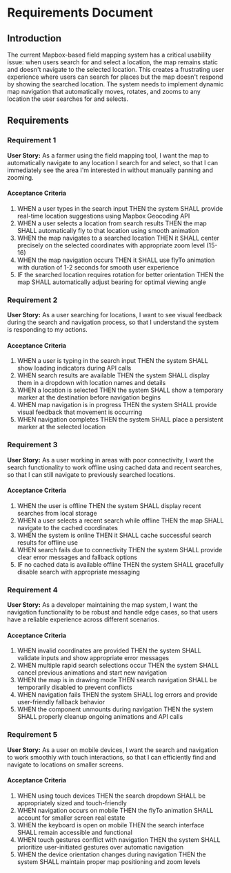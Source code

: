 # Requirements Document

## Introduction

The current Mapbox-based field mapping system has a critical usability issue: when users search for and select a location, the map remains static and doesn't navigate to the selected location. This creates a frustrating user experience where users can search for places but the map doesn't respond by showing the searched location. The system needs to implement dynamic map navigation that automatically moves, rotates, and zooms to any location the user searches for and selects.

## Requirements

### Requirement 1

**User Story:** As a farmer using the field mapping tool, I want the map to automatically navigate to any location I search for and select, so that I can immediately see the area I'm interested in without manually panning and zooming.

#### Acceptance Criteria

1. WHEN a user types in the search input THEN the system SHALL provide real-time location suggestions using Mapbox Geocoding API
2. WHEN a user selects a location from search results THEN the map SHALL automatically fly to that location using smooth animation
3. WHEN the map navigates to a searched location THEN it SHALL center precisely on the selected coordinates with appropriate zoom level (15-16)
4. WHEN the map navigation occurs THEN it SHALL use flyTo animation with duration of 1-2 seconds for smooth user experience
5. IF the searched location requires rotation for better orientation THEN the map SHALL automatically adjust bearing for optimal viewing angle

### Requirement 2

**User Story:** As a user searching for locations, I want to see visual feedback during the search and navigation process, so that I understand the system is responding to my actions.

#### Acceptance Criteria

1. WHEN a user is typing in the search input THEN the system SHALL show loading indicators during API calls
2. WHEN search results are available THEN the system SHALL display them in a dropdown with location names and details
3. WHEN a location is selected THEN the system SHALL show a temporary marker at the destination before navigation begins
4. WHEN map navigation is in progress THEN the system SHALL provide visual feedback that movement is occurring
5. WHEN navigation completes THEN the system SHALL place a persistent marker at the selected location

### Requirement 3

**User Story:** As a user working in areas with poor connectivity, I want the search functionality to work offline using cached data and recent searches, so that I can still navigate to previously searched locations.

#### Acceptance Criteria

1. WHEN the user is offline THEN the system SHALL display recent searches from local storage
2. WHEN a user selects a recent search while offline THEN the map SHALL navigate to the cached coordinates
3. WHEN the system is online THEN it SHALL cache successful search results for offline use
4. WHEN search fails due to connectivity THEN the system SHALL provide clear error messages and fallback options
5. IF no cached data is available offline THEN the system SHALL gracefully disable search with appropriate messaging

### Requirement 4

**User Story:** As a developer maintaining the map system, I want the navigation functionality to be robust and handle edge cases, so that users have a reliable experience across different scenarios.

#### Acceptance Criteria

1. WHEN invalid coordinates are provided THEN the system SHALL validate inputs and show appropriate error messages
2. WHEN multiple rapid search selections occur THEN the system SHALL cancel previous animations and start new navigation
3. WHEN the map is in drawing mode THEN search navigation SHALL be temporarily disabled to prevent conflicts
4. WHEN navigation fails THEN the system SHALL log errors and provide user-friendly fallback behavior
5. WHEN the component unmounts during navigation THEN the system SHALL properly cleanup ongoing animations and API calls

### Requirement 5

**User Story:** As a user on mobile devices, I want the search and navigation to work smoothly with touch interactions, so that I can efficiently find and navigate to locations on smaller screens.

#### Acceptance Criteria

1. WHEN using touch devices THEN the search dropdown SHALL be appropriately sized and touch-friendly
2. WHEN navigation occurs on mobile THEN the flyTo animation SHALL account for smaller screen real estate
3. WHEN the keyboard is open on mobile THEN the search interface SHALL remain accessible and functional
4. WHEN touch gestures conflict with navigation THEN the system SHALL prioritize user-initiated gestures over automatic navigation
5. WHEN the device orientation changes during navigation THEN the system SHALL maintain proper map positioning and zoom levels
